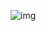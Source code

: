 ![img](https://github.com/abreulucass/APP-WebDoctors/blob/main/imagens/Modelo-C4/Imagem%20do%20WhatsApp%20de%202024-07-16%20%C3%A0(s)%2018.29.56_0f1cd01d.jpg?raw=true)
